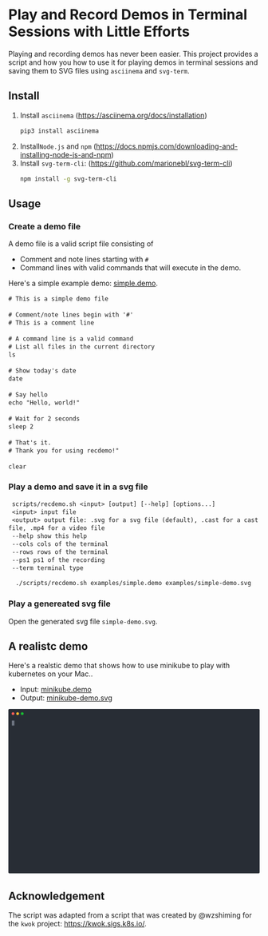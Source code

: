 # Play and Record Demos in Terminal Sessions with Little Efforts
Playing and recording demos has never been easier. This project provides a script and how you how to use it for playing demos in terminal sessions and saving them to SVG files using `asciinema` and `svg-term`.

## Install
1. Install `asciinema` (https://asciinema.org/docs/installation)
      ```sh
      pip3 install asciinema
      ```
3. Install`Node.js` and `npm` (https://docs.npmjs.com/downloading-and-installing-node-js-and-npm)
4. Install `svg-term-cli`: (https://github.com/marionebl/svg-term-cli)
      ```sh
      npm install -g svg-term-cli
      ```
## Usage
### Create a demo file
A demo file is a valid script file consisting of 
- Comment and note lines starting with `#`
- Command lines with valid commands that will execute in the demo.
  
Here's a simple example demo: [simple.demo](examples/simple.demo). 

```
# This is a simple demo file

# Comment/note lines begin with '#'
# This is a comment line

# A command line is a valid command
# List all files in the current directory
ls

# Show today's date
date

# Say hello
echo "Hello, world!"

# Wait for 2 seconds
sleep 2

# That's it.
# Thank you for using recdemo!"

clear
```

### Play a demo and save it in a svg file
 ```
  scripts/recdemo.sh <input> [output] [--help] [options...]
  <input> input file
  <output> output file: .svg for a svg file (default), .cast for a cast file, .mp4 for a video file
  --help show this help
  --cols cols of the terminal
  --rows rows of the terminal
  --ps1 ps1 of the recording
  --term terminal type
```
 ```sh
   ./scripts/recdemo.sh examples/simple.demo examples/simple-demo.svg
```

### Play a genereated svg file
Open the generated svg file `simple-demo.svg`.

## A realistc demo 

Here's a realstic demo that shows how to use minikube to play with kubernetes on your Mac..
- Input: [minikube.demo](examples/minikube.demo)
- Output: [minikube-demo.svg](examples/minikube-demo.svg)

<p align="center">
  <img width="800" src="examples/minikube-demo.svg">
</p>

## Acknowledgement

The script was adapted from a script that was created by @wzshiming for the `kwok` project: https://kwok.sigs.k8s.io/.
